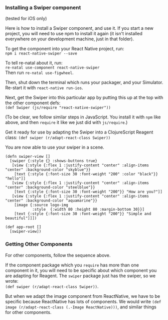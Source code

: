 ### Installing a Swiper component
(tested for iOS only)

Here is how to install a Swiper component, and use it. If you start
a new project, you will need to use npm to install it again (it
isn't installed everywhere on your development machine, just in
that folder).

To get the component into your React Native project, run:  
`npm i react-native-swiper --save`

To tell re-natal about it, run:    
`re-natal use-component react-native-swiper`  
Then run `re-natal use-figwheel`.

Then, shut down the terminal which runs your packager, and your Simulator. Re-start it with `react-native run-ios`.

Next, get the Swiper into this particular app by putting this up at the top with the other component defs:  
`(def Swiper (js/require "react-native-swiper"))`

(To be clear, we follow similar steps in JavaScript. You install it with `npm` like above, and then `require` it like we just did with `js/require`.)

Get it ready for use by adapting the Swiper into a ClojureScript Reagent class: 
`(def swiper (r/adapt-react-class Swiper))`

You are now able to use your swiper in a scene.
```
(defn swiper-view []
  [swiper {:style {} :shows-buttons true}
   [view {:style {:flex 1 :justify-content "center" :align-items "center" :background-color "skyblue"}}
    [text {:style {:font-size 30 :font-weight "200" :color "black"}} "hello"]]
   [view {:style {:flex 1 :justify-content "center" :align-items "center" :background-color "steelblue"}}
    [text {:style {:font-size 30 :font-weight "200"}} "How are you?"]]
   [view {:style {:flex 1 :justify-content "center" :align-items "center" :background-color "aquamarine"}}
    [image {:source logo-img
            :style  {:width 80 :height 80 :margin-bottom 30}}]    
    [text {:style {:font-size 30 :font-weight "200"}} "Simple and beautiful"]]])

(def app-root []
  [swiper-view])
```

### Getting Other Components
For other components, follow the sequence above.  

If the component package which you `require` has more than one component in it, you will need to be specific about which component you are adapting for Reagent. The `swiper` package just has the swiper, so we wrote:  
`(def swiper (r/adapt-react-class Swiper))`.

But when we adapt the image component from ReactNative, we have to be specific because ReactNative has lots of components.
We would write `(def image (r/adapt-react-class (.-Image ReactNative)))`, and similar things for other components.
